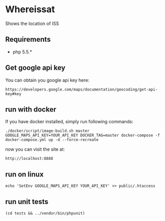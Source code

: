 # Whereissat
Shows the location of ISS

## Requirements

* php 5.5.*

## Get google api key
You can obtain you google api key here:

    https://developers.google.com/maps/documentation/geocoding/get-api-key#key

## run with docker
If you have docker installed, simply run following commands:

    ./docker/script/image-build.sh master
    GOOGLE_MAPS_API_KEY=YOUR_API_KEY DOCKER_TAG=master docker-compose -f docker-compose.yml up -d --force-recreate

now you can visit the site at:

    http://localhost:8888
    
## run on linux

    echo 'SetEnv GOOGLE_MAPS_API_KEY YOUR_API_KEY' >> public/.htaccess

## run unit tests

    (cd tests && ../vendor/bin/phpunit)
